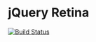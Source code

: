 jQuery Retina
=============
[![Build Status](https://travis-ci.org/jhnvz/jquery-retina.png?branch=test/setup-travis)](https://travis-ci.org/jhnvz/jquery-retina)

